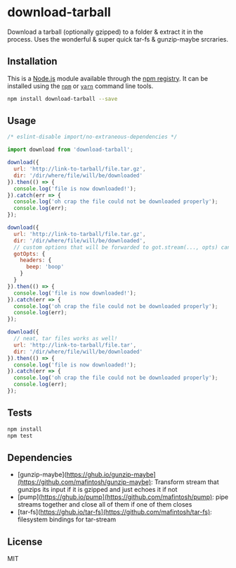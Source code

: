 # download-tarball

Download a tarball (optionally gzipped) to a folder &amp; extract it in the process. Uses the wonderful &amp; super quick tar-fs &amp; gunzip-maybe srcraries.

## Installation

This is a [Node.js](https://nodejs.org/) module available through the 
[npm registry](https://www.npmjs.com/). It can be installed using the 
[`npm`](https://docs.npmjs.com/getting-started/installing-npm-packages-locally)
or 
[`yarn`](https://yarnpkg.com/en/)
command line tools.

```sh
npm install download-tarball --save
```

## Usage

```js
/* eslint-disable import/no-extraneous-dependencies */

import download from 'download-tarball';

download({
  url: 'http://link-to-tarball/file.tar.gz',
  dir: '/dir/where/file/will/be/downloaded'
}).then(() => {
  console.log('file is now downloaded!');
}).catch(err => {
  console.log('oh crap the file could not be downloaded properly');
  console.log(err);
});

download({
  url: 'http://link-to-tarball/file.tar.gz',
  dir: '/dir/where/file/will/be/downloaded',
  // custom options that will be forwarded to got.stream(..., opts) can also be set
  gotOpts: {
    headers: {
      beep: 'boop'
    }
  }
}).then(() => {
  console.log('file is now downloaded!');
}).catch(err => {
  console.log('oh crap the file could not be downloaded properly');
  console.log(err);
});

download({
  // neat, tar files works as well!
  url: 'http://link-to-tarball/file.tar',
  dir: '/dir/where/file/will/be/downloaded'
}).then(() => {
  console.log('file is now downloaded!');
}).catch(err => {
  console.log('oh crap the file could not be downloaded properly');
  console.log(err);
});

```

## Tests

```sh
npm install
npm test
```

## Dependencies

- [gunzip-maybe](https://ghub.io/gunzip-maybe](https://github.com/mafintosh/gunzip-maybe): Transform stream that gunzips its input if it is gzipped and just echoes it if not
- [pump](https://ghub.io/pump](https://github.com/mafintosh/pump): pipe streams together and close all of them if one of them closes
- [tar-fs](https://ghub.io/tar-fs](https://github.com/mafintosh/tar-fs): filesystem bindings for tar-stream

## License

MIT
